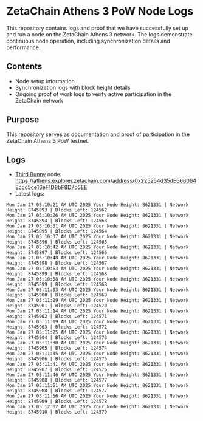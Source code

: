 # ZetaChain Athens 3 PoW Node Logs
This repository contains logs and proof that we have successfully set up and run a node on the ZetaChain Athens 3 network. The logs demonstrate continuous node operation, including synchronization details and performance.

## Contents
- Node setup information
- Synchronization logs with block height details
- Ongoing proof of work logs to verify active participation in the ZetaChain network

## Purpose
This repository serves as documentation and proof of participation in the ZetaChain Athens 3 PoW testnet.

## Logs

- [Third Bunny](https://thirdbunny.xyz/) node: https://athens.explorer.zetachain.com/address/0x225254d35dE666064Eccc5ce16eF1D8bF8D7b5EE
- Latest logs:
```
Mon Jan 27 05:10:21 AM UTC 2025 Your Node Height: 8621331 | Network Height: 8745893 | Blocks Left: 124562
Mon Jan 27 05:10:26 AM UTC 2025 Your Node Height: 8621331 | Network Height: 8745894 | Blocks Left: 124563
Mon Jan 27 05:10:31 AM UTC 2025 Your Node Height: 8621331 | Network Height: 8745895 | Blocks Left: 124564
Mon Jan 27 05:10:37 AM UTC 2025 Your Node Height: 8621331 | Network Height: 8745896 | Blocks Left: 124565
Mon Jan 27 05:10:42 AM UTC 2025 Your Node Height: 8621331 | Network Height: 8745897 | Blocks Left: 124566
Mon Jan 27 05:10:48 AM UTC 2025 Your Node Height: 8621331 | Network Height: 8745898 | Blocks Left: 124567
Mon Jan 27 05:10:53 AM UTC 2025 Your Node Height: 8621331 | Network Height: 8745899 | Blocks Left: 124568
Mon Jan 27 05:10:58 AM UTC 2025 Your Node Height: 8621331 | Network Height: 8745899 | Blocks Left: 124568
Mon Jan 27 05:11:03 AM UTC 2025 Your Node Height: 8621331 | Network Height: 8745900 | Blocks Left: 124569
Mon Jan 27 05:11:09 AM UTC 2025 Your Node Height: 8621331 | Network Height: 8745901 | Blocks Left: 124570
Mon Jan 27 05:11:14 AM UTC 2025 Your Node Height: 8621331 | Network Height: 8745902 | Blocks Left: 124571
Mon Jan 27 05:11:19 AM UTC 2025 Your Node Height: 8621331 | Network Height: 8745903 | Blocks Left: 124572
Mon Jan 27 05:11:25 AM UTC 2025 Your Node Height: 8621331 | Network Height: 8745904 | Blocks Left: 124573
Mon Jan 27 05:11:30 AM UTC 2025 Your Node Height: 8621331 | Network Height: 8745905 | Blocks Left: 124574
Mon Jan 27 05:11:35 AM UTC 2025 Your Node Height: 8621331 | Network Height: 8745906 | Blocks Left: 124575
Mon Jan 27 05:11:41 AM UTC 2025 Your Node Height: 8621331 | Network Height: 8745907 | Blocks Left: 124576
Mon Jan 27 05:11:46 AM UTC 2025 Your Node Height: 8621331 | Network Height: 8745908 | Blocks Left: 124577
Mon Jan 27 05:11:51 AM UTC 2025 Your Node Height: 8621331 | Network Height: 8745908 | Blocks Left: 124577
Mon Jan 27 05:11:56 AM UTC 2025 Your Node Height: 8621331 | Network Height: 8745909 | Blocks Left: 124578
Mon Jan 27 05:12:02 AM UTC 2025 Your Node Height: 8621331 | Network Height: 8745910 | Blocks Left: 124579
```
